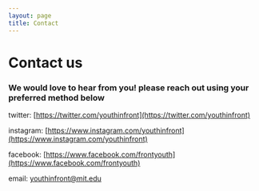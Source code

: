 ```yaml
---
layout: page
title: Contact
---
```


Contact us
=======
### We would love to hear from you! please reach out using your preferred method below

twitter: [https://twitter.com/youthinfront](https://twitter.com/youthinfront)

instagram: [https://www.instagram.com/youthinfront](https://www.instagram.com/youthinfront)

facebook: [https://www.facebook.com/frontyouth](https://www.facebook.com/frontyouth)

email: [youthinfront@mit.edu](mailto:youthinfront@mit.edu)